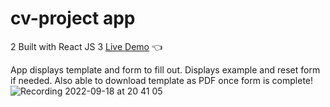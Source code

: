 # cv-project app
2
Built with React JS
3
[Live Demo](https://sunjcar.github.io/cv-project/) :point_left:

App displays template and form to fill out. Displays example and reset form if needed. Also able to download template as PDF once form is complete!
![Recording 2022-09-18 at 20 41 05](https://user-images.githubusercontent.com/101779749/190948198-d88635e7-eea8-4ce0-8752-ea9d542f3c4e.gif)

